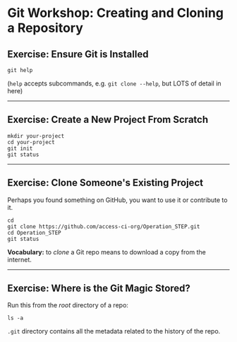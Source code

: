 # Git Workshop: Creating and Cloning a Repository

## Exercise: Ensure Git is Installed

```shell
git help
```

(`help` accepts subcommands, e.g. `git clone --help`, but LOTS of detail in here)

---

## Exercise: Create a New Project From Scratch

```shell
mkdir your-project
cd your-project
git init
git status
```

---

## Exercise: Clone Someone's Existing Project

Perhaps you found something on GitHub, you want to use it or contribute to it.

```shell
cd
git clone https://github.com/access-ci-org/Operation_STEP.git
cd Operation_STEP
git status
```

**Vocabulary:** to _clone_ a Git repo means to download a copy from the internet.

---

## Exercise: Where is the Git Magic Stored?

Run this from the _root_ directory of a repo:

```shell
ls -a
```

`.git` directory contains all the metadata related to the history of the repo.

<!--
If you delete it, your directory ceases to be a Git repository!
-->